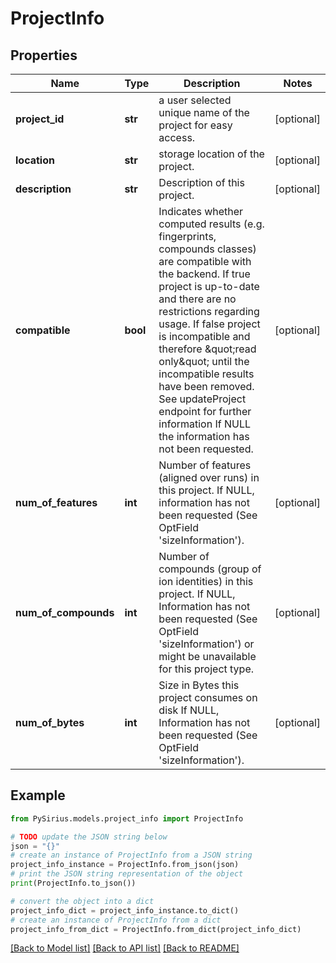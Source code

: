 # ProjectInfo


## Properties

Name | Type | Description | Notes
------------ | ------------- | ------------- | -------------
**project_id** | **str** | a user selected unique name of the project for easy access. | [optional] 
**location** | **str** | storage location of the project. | [optional] 
**description** | **str** | Description of this project. | [optional] 
**compatible** | **bool** | Indicates whether computed results (e.g. fingerprints, compounds classes) are compatible with the backend.  If true project is up-to-date and there are no restrictions regarding usage.  If false project is incompatible and therefore \&quot;read only\&quot; until the incompatible results have been removed. See updateProject endpoint for further information  If NULL the information has not been requested. | [optional] 
**num_of_features** | **int** | Number of features (aligned over runs) in this project. If NULL, information has not been requested (See OptField &#39;sizeInformation&#39;). | [optional] 
**num_of_compounds** | **int** | Number of compounds (group of ion identities) in this project. If NULL, Information has not been requested (See OptField &#39;sizeInformation&#39;) or might be unavailable for this project type. | [optional] 
**num_of_bytes** | **int** | Size in Bytes this project consumes on disk If NULL, Information has not been requested (See OptField &#39;sizeInformation&#39;). | [optional] 

## Example

```python
from PySirius.models.project_info import ProjectInfo

# TODO update the JSON string below
json = "{}"
# create an instance of ProjectInfo from a JSON string
project_info_instance = ProjectInfo.from_json(json)
# print the JSON string representation of the object
print(ProjectInfo.to_json())

# convert the object into a dict
project_info_dict = project_info_instance.to_dict()
# create an instance of ProjectInfo from a dict
project_info_from_dict = ProjectInfo.from_dict(project_info_dict)
```
[[Back to Model list]](../README.md#documentation-for-models) [[Back to API list]](../README.md#documentation-for-api-endpoints) [[Back to README]](../README.md)


